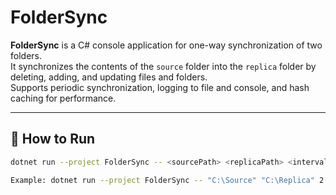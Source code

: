 ﻿# FolderSync

**FolderSync** is a C# console application for one-way synchronization of two folders.  
It synchronizes the contents of the `source` folder into the `replica` folder by deleting, adding, and updating files and folders.  
Supports periodic synchronization, logging to file and console, and hash caching for performance.

---

## 🚀 How to Run

```bash
dotnet run --project FolderSync -- <sourcePath> <replicaPath> <intervalSeconds> <logDirectoryPath>

Example: dotnet run --project FolderSync -- "C:\Source" "C:\Replica" 2 "C:\Logs"
